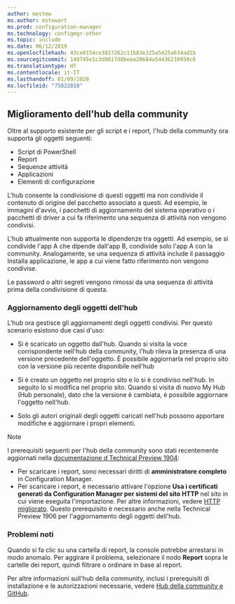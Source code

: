 ```yaml
---
author: mestew
ms.author: mstewart
ms.prod: configuration-manager
ms.technology: configmgr-other
ms.topic: include
ms.date: 06/12/2019
ms.openlocfilehash: 43ce0154ce3817262c11b83e325a5425a634ad1b
ms.sourcegitcommit: 148745e1c3d9817d8beea20684a54436210959c6
ms.translationtype: HT
ms.contentlocale: it-IT
ms.lasthandoff: 01/09/2020
ms.locfileid: "75822818"
---
```

## <a name="bkmk_hub"></a> Miglioramento dell'hub della community

<!--4224401 & 3555935-->

Oltre al supporto esistente per gli script e i report, l'hub della community ora supporta gli oggetti seguenti:  

- Script di PowerShell
- Report
- Sequenze attività
- Applicazioni
- Elementi di configurazione  

L'hub consente la condivisione di questi oggetti ma non condivide il contenuto di origine del pacchetto associato a questi. Ad esempio, le immagini d'avvio, i pacchetti di aggiornamento del sistema operativo o i pacchetti di driver a cui fa riferimento una sequenza di attività non vengono condivisi.

L'hub attualmente non supporta le dipendenze tra oggetti. Ad esempio, se si condivide l'app A che dipende dall'app B, condivide solo l'app A con la community. Analogamente, se una sequenza di attività include il passaggio Installa applicazione, le app a cui viene fatto riferimento non vengono condivise.

Le password o altri segreti vengono rimossi da una sequenza di attività prima della condivisione di questa.

### <a name="updating-hub-objects"></a>Aggiornamento degli oggetti dell'hub

L'hub ora gestisce gli aggiornamenti degli oggetti condivisi. Per questo scenario esistono due casi d'uso:

- Si è scaricato un oggetto dall'hub. Quando si visita la voce corrispondente nell'hub della community, l'hub rileva la presenza di una versione precedente dell'oggetto. È possibile aggiornarla nel proprio sito con la versione più recente disponibile nell'hub

- Si è creato un oggetto nel proprio sito e lo si è condiviso nell'hub. In seguito lo si modifica nel proprio sito. Quando si visita di nuovo My Hub (Hub personale), dato che la versione è cambiata, è possibile aggiornare l'oggetto nell'hub.

- Solo gli autori originali degli oggetti caricati nell'hub possono apportare modifiche e aggiornare i propri elementi.

> [!NOTE]
> I prerequisiti seguenti per l'hub della community sono stati recentemente aggiornati nella [documentazione d Technical Preview 1904](/sccm/core/get-started/2019/technical-preview-1904#community-hub-and-github):
> - Per scaricare i report, sono necessari diritti di **amministratore completo** in Configuration Manager.
> - Per scaricare i report, è necessario attivare l'opzione **Usa i certificati generati da Configuration Manager per sistemi del sito HTTP** nel sito in cui viene eseguita l'importazione. Per altre informazioni, vedere [HTTP migliorato](/sccm/core/plan-design/hierarchy/enhanced-http). Questo prerequisito è necessario anche nella Technical Preview 1906 per l'aggiornamento degli oggetti dell'hub.

### <a name="known-issues"></a>Problemi noti

Quando si fa clic su una cartella di report, la console potrebbe arrestarsi in modo anomalo. Per aggirare il problema, selezionare il nodo **Report** sopra le cartelle dei report, quindi filtrare o ordinare in base al report.

Per altre informazioni sull'hub della community, inclusi i prerequisiti di installazione e le autorizzazioni necessarie, vedere [Hub della community e GitHub](/sccm/core/get-started/2019/technical-preview-1904#community-hub-and-github). 

